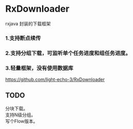 # RxDownloader
rxjava 封装的下载框架

### 1.支持断点续传
### 2.支持分组下载，可监听单个任务进度和组任务进度。
### 3.轻量框架，没有使用数据库



https://github.com/light-echo-3/RxDownloader

## TODO
分块下载。  
支持N级分组。  
写个Flow版本。
